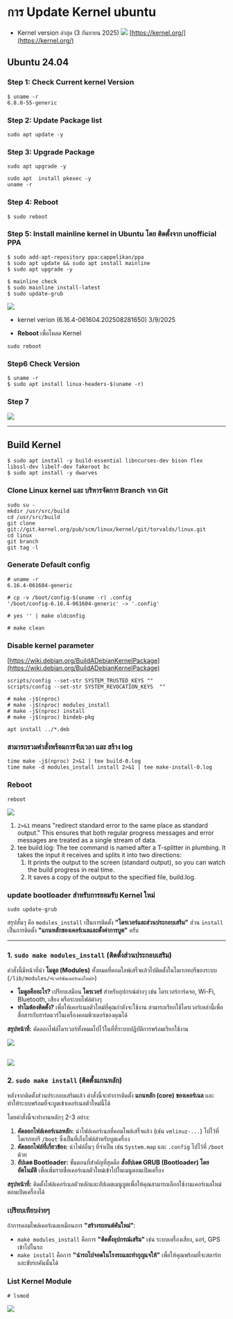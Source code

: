 # การ Update Kernel ubuntu
- Kernel version ล่าสุด  (3 กันยายน 2025)
![](./images/2_updatekernel2.png)
[https://kernel.org/](https://kernel.org/)

## Ubuntu 24.04

### Step 1: Check Current kernel Version
```
$ uname -r
6.8.0-55-generic
```

### Step 2: Update Package list
```
sudo apt update -y
```

### Step 3: Upgrade Package
```
sudo apt upgrade -y

sudo apt  install pkexec -y
uname -r
```

### Step 4: Reboot
```
$ sudo reboot
```

### Step 5: Install mainline kernel in Ubuntu โดย ติดตั้งจาก unofficial PPA
```
$ sudo add-apt-repository ppa:cappelikan/ppa
$ sudo apt update && sudo apt install mainline
$ sudo apt upgrade -y
```

```
$ mainline check
$ sudo mainline install-latest
$ sudo update-grub
```

![](./images/2_updatekernel7.png)
- kernel verion  (6.16.4-061604.202508281650) 3/9/2025

- **Reboot** เพื่อโหลด Kernel
```
sudo reboot
```

### Step6 Check Version
```
$ uname -r
$ sudo apt install linux-headers-$(uname -r)
```

### Step 7 

![](./images/2_updatekernel1.png)

---
## Build Kernel

```
$ sudo apt install -y build-essential libncurses-dev bison flex libssl-dev libelf-dev fakeroot bc
$ sudo apt install -y dwarves
```

### Clone Linux kernel และ บริหารจัดการ Branch จาก Git
```
sudo su -
mkdir /usr/src/build
cd /usr/src/build
git clone  git://git.kernel.org/pub/scm/linux/kernel/git/torvalds/linux.git
cd linux
git branch
git tag -l

```

### Generate Default config
```
# uname -r
6.16.4-061604-generic

# cp -v /boot/config-$(uname -r) .config
'/boot/config-6.16.4-061604-generic' -> '.config'

# yes '' | make oldconfig

# make clean
```

### Disable kernel parameter
[https://wiki.debian.org/BuildADebianKernelPackage](https://wiki.debian.org/BuildADebianKernelPackage)

```
scripts/config --set-str SYSTEM_TRUSTED_KEYS ""
scripts/config --set-str SYSTEM_REVOCATION_KEYS  ""
```

```
# make -j$(nproc)
# make -j$(nproc) modules_install
# make -j$(nproc) install
# make -j$(nproc) bindeb-pkg

apt install ../*.deb
```

### สามารถรวมคำสั่งพร้อมการจับเวลา และ สร้าง log
```
time make -j$(nproc) 2>&1 | tee build-0.log
time make -d modules_install install 2>&1 | tee make-install-0.log
```

### Reboot
```
reboot
```

![](./images/2_updatekernel3.png)



1. ``2>&1`` means "redirect standard error to the same place as standard output." This ensures that both regular progress messages and error messages are treated as a single stream of data.
2. tee build.log: The tee command is named after a T-splitter in plumbing. It takes the input it receives and splits it into two directions:
    1. It prints the output to the screen (standard output), so you can watch the build progress in real time.
    2. It saves a copy of the output to the specified file, build.log.

### update bootloader สำหรับการยอมรับ Kernel ใหม่
```
sudo update-grub
```


สรุปสั้นๆ คือ `modules_install` เป็นการติดตั้ง **"ไดรเวอร์และส่วนประกอบเสริม"** ส่วน `install` เป็นการติดตั้ง **"แกนหลักของเคอร์เนลและตั้งค่าการบูต"** ครับ

---

### **1. `sudo make modules_install` (ติดตั้งส่วนประกอบเสริม)**

คำสั่งนี้มีหน้าที่นำ **โมดูล (Modules)** ทั้งหมดที่คอมไลพ์เสร็จแล้วไปติดตั้งในไดเรกทอรีของระบบ (`/lib/modules/<เวอร์ชันเคอร์เนลใหม่>`)

* **โมดูลคืออะไร?** เปรียบเสมือน **ไดรเวอร์** สำหรับอุปกรณ์ต่างๆ เช่น ไดรเวอร์การ์ดจอ, Wi-Fi, Bluetooth, เสียง หรือระบบไฟล์ต่างๆ
* **ทำไมต้องติดตั้ง?** เพื่อให้เคอร์เนลตัวใหม่ที่คุณกำลังจะใช้งาน สามารถเรียกใช้ไดรเวอร์เหล่านี้เพื่อสื่อสารกับฮาร์ดแวร์ในเครื่องคอมพิวเตอร์ของคุณได้

**สรุปหน้าที่:** คัดลอกไฟล์ไดรเวอร์ทั้งหมดไปไว้ในที่ที่ระบบปฏิบัติการพร้อมเรียกใช้งาน

![](./images/2_updatekernel4.png)

![](./images/2_updatekernel5.pngcl)
---

### **2. `sudo make install` (ติดตั้งแกนหลัก)**

หลังจากติดตั้งส่วนประกอบเสริมแล้ว คำสั่งนี้จะทำการติดตั้ง **แกนหลัก (core) ของเคอร์เนล** และทำให้ระบบพร้อมที่จะบูตเข้าเคอร์เนลตัวใหม่นี้ได้

โดยคำสั่งนี้จะทำงานหลักๆ 2-3 อย่าง:
1.  **คัดลอกไฟล์เคอร์เนลหลัก:** นำไฟล์เคอร์เนลที่คอมไพล์เสร็จแล้ว (เช่น `vmlinuz-...`) ไปไว้ที่ไดเรกทอรี `/boot` ซึ่งเป็นที่เก็บไฟล์สำหรับบูตเครื่อง
2.  **คัดลอกไฟล์ที่เกี่ยวข้อง:** นำไฟล์อื่นๆ ที่จำเป็น เช่น `System.map` และ `.config` ไปไว้ที่ `/boot` ด้วย
3.  **อัปเดต Bootloader:** ขั้นตอนที่สำคัญที่สุดคือ **สั่งอัปเดต GRUB (Bootloader) โดยอัตโนมัติ** เพื่อเพิ่มรายชื่อเคอร์เนลตัวใหม่เข้าไปในเมนูตอนเปิดเครื่อง

**สรุปหน้าที่:** ติดตั้งไฟล์เคอร์เนลตัวหลักและอัปเดตเมนูบูตเพื่อให้คุณสามารถเลือกใช้งานเคอร์เนลใหม่ตอนเปิดเครื่องได้



### **เปรียบเทียบง่ายๆ**

ถ้าการคอมไพล์เคอร์เนลเหมือนการ **"สร้างรถยนต์คันใหม่"**:
* `make modules_install` คือการ **"ติดตั้งอุปกรณ์เสริม"** เช่น ระบบเครื่องเสียง, แอร์, GPS เข้าไปในรถ
* `make install` คือการ **"นำรถไปจอดในโรงรถและทำกุญแจให้"** เพื่อให้คุณพร้อมที่จะสตาร์ทและขับรถคันนั้นได้


### List Kernel Module
```
# lsmod
```

![](./images/2_updatekernel6.png)